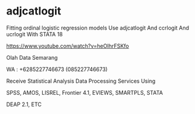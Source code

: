# adjcatlogit
Fitting ordinal logistic regression models Use adjcatlogit And ccrlogit And ucrlogit With STATA 18

https://www.youtube.com/watch?v=heOIhrFSKfo

Olah Data Semarang

WA : +6285227746673 (085227746673)

Receive Statistical Analysis Data Processing Services Using

SPSS, AMOS, LISREL, Frontier 4.1, EVIEWS, SMARTPLS, STATA

DEAP 2.1, ETC
